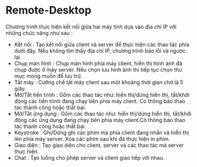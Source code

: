 # Remote-Desktop
Chương trình thực hiện kết nối giữa hai máy tính dựa vào địa chỉ IP với những chức năng như sau :
- Kết nối : Tạo kết nối giữa client và server để thực hiện các thao tác phía dưới đây. Nếu không tìm thấy địa chỉ IP, chương trình báo lỗi và ngược lại.
- Chụp màn hình : Chụp màn hình phía máy client, hiển thị hình ảnh đã chụp được ở máy server. Nếu chọn lưu hình ảnh thì tiếp tục chọn thư mục mong muốn để lưu trữ.
- Tắt máy : Cưỡng chế tắt máy client sau một khoảng thời gian chờ là 5 giây.
- Mở/Tắt tiến trình : Gồm các thao tác như: hiển thị/dừng hiển thị, tắt/khởi động các tiến trình đang chạy bên phía máy client. Có thông báo thao tác thành công hoặc thất bại.
- Mở/Tắt ứng dụng : Gồm các thao tác như: hiển thị/dừng hiển thị, tắt/khởi động các ứng dụng đang chạy bên phía máy client.Có thông báo thao tác thành công hoặc thất bại.
- Keystroke : Ghi/Dừng ghi các phím mà phía client đang nhấn và hiển thị lên phía máy server. Xóa các phím sau khi đã thực hiện in phím.
- Giao diện : Tạo giao diện cho client, server và các thao tác mà server thực hiện.
- Chat : Tạo luồng cho phép server và client giao tiếp với nhau.
